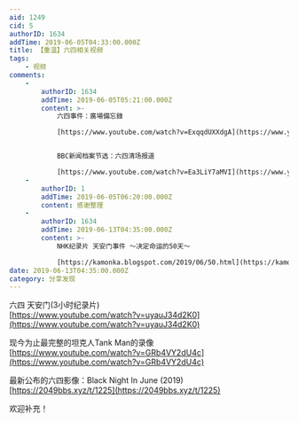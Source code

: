```yaml
---
aid: 1249
cid: 5
authorID: 1634
addTime: 2019-06-05T04:33:00.000Z
title: 【重温】六四相关视频
tags:
    - 视频
comments:
    -
        authorID: 1634
        addTime: 2019-06-05T05:21:00.000Z
        content: >-
            六四事件：廣場備忘錄  

            [https://www.youtube.com/watch?v=ExqqdUXXdgA](https://www.youtube.com/watch?v=ExqqdUXXdgA)


            BBC新闻档案节选：六四清场报道  

            [https://www.youtube.com/watch?v=Ea3LiY7aMVI](https://www.youtube.com/watch?v=Ea3LiY7aMVI)
    -
        authorID: 1
        addTime: 2019-06-05T06:20:00.000Z
        content: 感谢整理
    -
        authorID: 1634
        addTime: 2019-06-13T04:35:00.000Z
        content: >-
            NHK纪录片 天安门事件 ～决定命运的50天～  

            [https://kamonka.blogspot.com/2019/06/50.html](https://kamonka.blogspot.com/2019/06/50.html)
date: 2019-06-13T04:35:00.000Z
category: 分享发现
---
```


六四 天安门(3小时纪录片)  
[https://www.youtube.com/watch?v=uyauJ34d2K0](https://www.youtube.com/watch?v=uyauJ34d2K0)

现今为止最完整的坦克人Tank Man的录像  
[https://www.youtube.com/watch?v=GRb4VY2dU4c](https://www.youtube.com/watch?v=GRb4VY2dU4c)

最新公布的六四影像：Black Night In June (2019)  
[https://2049bbs.xyz/t/1225](https://2049bbs.xyz/t/1225)

欢迎补充！
